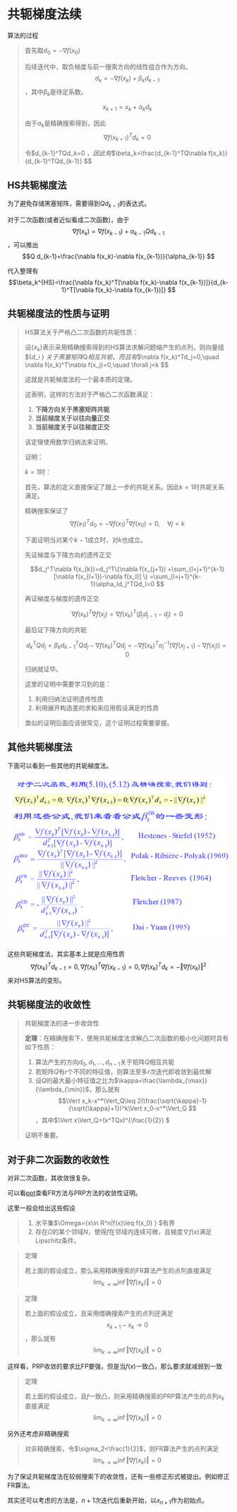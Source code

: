 # 共轭梯度法续

算法的过程

> 首先取$d_0=-\nabla f(x_0)$
>
> 后续迭代中，取负梯度与前一搜索方向的线性组合作为方向。$$d_k=-\nabla f(x_k)+\beta_kd_{k-1} $$，其中$\beta_k$是待定系数。
>
> $$x_{k+1}=x_k+\alpha_kd_k $$
>
> 由于$\alpha_k$是精确搜索得到，因此$$\nabla f(x_{k+1})^Td_k=0 $$
>
> 令$d_{k-1}^TQd_k=0 $，因此有$$\beta_k=\frac{d_{k-1}^TQ\nabla f(x_k)}{d_{k-1}^TQd_{k-1}} $$

## HS共轭梯度法

为了避免存储黑塞矩阵，需要得到$Qd_{k-1}$的表达式。

对于二次函数(或者近似看成二次函数)，由于$$\nabla f(x_k)=\nabla f(x_{k-1})+\alpha_{k-1}Qd_{k-1} $$，可以推出$$Q d_{k-1}=\frac{\nabla f(x_k)-\nabla f(x_{k-1})}{\alpha_{k-1}} $$

代入整理有$$\beta_k^{HS}=\frac{\nabla f(x_k)^T[\nabla f(x_k)-\nabla f(x_{k-1})]}{d_{k-1}^T[\nabla f(x_k)-\nabla f(x_{k-1})]} $$

## 共轭梯度法的性质与证明

> HS算法关于严格凸二次函数的共轭性质：
>
> 设$\{x_k \}$表示采用精确搜索得到的HS算法求解问题缩产生的点列，则向量组$\{d_i \} $关于黑塞矩阵$Q$相互共轭，而且有$$\nabla f(x_k)^Td_j=0,\quad \nabla f(x_k)^T\nabla f(x_j)=0,\quad \forall j<k $$
>
> 这就是共轭梯度法的一个最本质的定理。
>
> 这表明，这样的方法对于严格凸二次函数满足：
> 1. **下降方向关于黑塞矩阵共轭**
> 2. **当前梯度关于以往向量正交**
> 3. **当前梯度关于以往梯度正交**
>
> 该定理使用数学归纳法来证明。
>
> 证明：
>
> $k=1$时：
>
> 首先，算法的定义直接保证了跟上一步的共轭关系。因此$k=1$时共轭关系满足。
>
> 精确搜索保证了$$\nabla f(x_1)^Td_0=-\nabla f(x_1)^T\nabla f(x_0)=0,\quad \forall j<k $$
>
> 下面证明当对某个$k-1$成立时，对$k$也成立。
>
> 先证梯度与下降方向的遗传正交
>
> $$d_j^T\nabla f(x_{k})=d_j^T\{\nabla f(x_{j+1}) +\sum_{l=j+1}^{k-1}[\nabla f(x_{l+1})-\nabla f(x_l)] \} =\sum_{l=j+1}^{k-1}\alpha_ld_j^TQd_l=0 $$
>
> 再证梯度与梯度的遗传正交
>
> $$\nabla f(x_k)^T\nabla f(x_j)=\nabla f(x_k)^T(\beta_{j}d_{j-1}-d_{j})=0 $$
>
> 最后证下降方向的共轭
>
> $$d_{k}^TQd_j=\beta_{k}d_{k-1}^TQd_j-\nabla f(x_{k})^TQd_j= -\nabla f(x_{k})^T\alpha_j^{-1}(\nabla f(x_{j+1})-\nabla f(x_j))=0 $$
>
> 归纳就证毕。
>
> 这里的证明中需要学习到的是：
> 1. 利用归纳法证明遗传性质
> 2. 利用展开构造差的求和来应用假设满足的性质
>
> 类似的证明后面应该很常见，这个证明过程需要掌握。

## 其他共轭梯度法

下面可以看到一些其他的共轭梯度法。

![其他的共轭梯度法](14-1.png)

这些共轭梯度法，其实基本上就是应用性质$$\nabla f(x_k)^Td_{k-1}=0,\nabla f(x_k)^T\nabla f(x_{k-1})=0,\nabla f(x_k)^Td_k=-\Vert \nabla f(x_k)\Vert^2 $$来对HS算法的变形。

## 共轭梯度法的收敛性

> 共轭梯度法的进一步收敛性
>
> **定理**：在精确搜索下，使用共轭梯度法求解凸二次函数的极小化问题时具有如下性质：
> 1. 算法产生的方向$d_0,d_1,\dots, d_{n-1}$关于矩阵$Q$相互共轭
> 2. 若矩阵$Q$有$r$个不同的特征值，则算法至多$r$次迭代即收敛到最优解
> 3. 设$Q$的最大最小特征值之比为$\kappa=\frac{\lambda_{\max}}{\lambda_{\min}}$，那么就有$$\Vert x_k-x^*\Vert_Q\leq 2(\frac{\sqrt{\kappa}-1}{\sqrt{\kappa}+1})^k\Vert x_0-x^*\Vert_Q $$，其中$\Vert x\Vert_Q=(x^TQx)^{\frac{1}{2}} $
>
> 证明不重要。

## 对于非二次函数的收敛性

对非二次函数，其收敛很复杂。

可以看[ppt](../ppt/最优化第14讲%20%20%20共轭梯度法(续).ppt)查看FR方法与PRP方法的收敛性证明。

这里一般会给出这些假设

> 1. 水平集$\Omega=\{x\in R^n|f(x)\leq f(x_0) \} $有界
> 2. 存在$\Omega$的某个邻域$N$，使得$f$在邻域内连续可微，且梯度$\nabla f(x)$满足Lipschitz条件。

> 定理
>
> 若上面的假设成立，那么采用精确搜索的FR算法产生的点列直接满足$$\lim_{k\to\infty} \inf\Vert \nabla f(x_k)\Vert=0 $$

> 定理
>
> 若上面的假设成立，且采用借确搜索产生的点列还满足$$x_{k+1}-x_k\to0 $$，那么就有$$\lim_{k\to\infty} \inf\Vert \nabla f(x_k)\Vert=0 $$

这样看，PRP收敛的要求比FP要强，但是当$f(x)$一致凸，那么要求就减弱到一致

> 定理
>
> 若上面的假设成立，且$f$一致凸，则采用精确搜索的PRP算法产生的点列$x_k$直接满足$$\lim_{k\to\infty} \inf\Vert \nabla f(x_k)\Vert=0 $$

另外还考虑非精确搜索

> 对非精确搜索，令$\sigma_2<\frac{1}{2}$，则FR算法产生的点列满足$$\lim_{k\to\infty} \inf\Vert \nabla f(x_k)\Vert=0 $$

为了保证共轭梯度法在较弱搜索下的收敛性，还有一些修正形式被提出。例如修正FR算法。

其实还可以考虑的方法是，$n+1$次迭代后重新开始，以$x_{n+1}$作为初始点。
